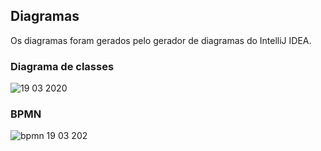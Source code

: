 ## Diagramas
Os diagramas foram gerados pelo gerador de diagramas do IntelliJ IDEA.

### Diagrama de classes
![19 03 2020](https://user-images.githubusercontent.com/50988433/77037969-50809580-6991-11ea-838a-cd26f282d411.png)
### BPMN
![bpmn 19 03 202](https://user-images.githubusercontent.com/50988433/77037971-524a5900-6991-11ea-9aa9-5a7b373b46c7.png)
